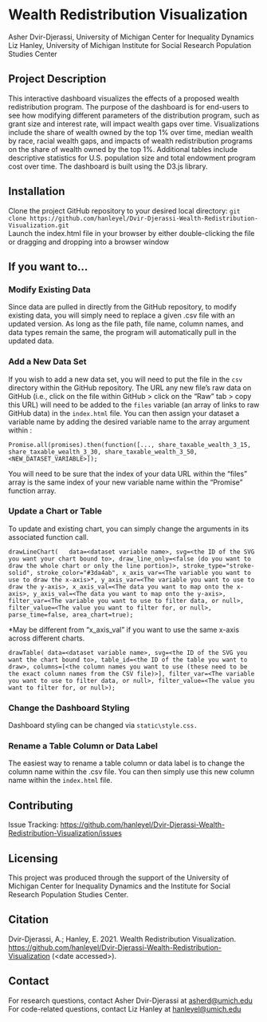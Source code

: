 # Wealth Redistribution Visualization
Asher Dvir-Djerassi, University of Michigan Center for Inequality Dynamics<br>
Liz Hanley, University of Michigan Institute for Social Research Population Studies Center

## Project Description
This interactive dashboard visualizes the effects of a proposed wealth redistribution program. The purpose of the dashboard is for end-users to see how modifying different parameters of the distribution program, such as grant size and interest rate, will impact wealth gaps over time. Visualizations include the share of wealth owned by the top 1% over time, median wealth by race, racial wealth gaps, and impacts of wealth redistribution programs on the share of wealth owned by the top 1%. Additional tables include descriptive statistics for U.S. population size and total endowment program cost over time. The dashboard is built using the D3.js library.

## Installation
Clone the project GitHub repository to your desired local directory: `git clone https://github.com/hanleyel/Dvir-Djerassi-Wealth-Redistribution-Visualization.git` <br>
Launch the index.html file in your browser by either double-clicking the file or dragging and dropping into a browser window

## If you want to…
### Modify Existing Data
Since data are pulled in directly from the GitHub repository, to modify existing data, you will simply need to replace a given .csv file with an updated version. As long as the file path, file name, column names, and data types remain the same, the program will automatically pull in the updated data.

### Add a New Data Set
If you wish to add a new data set, you will need to put the file in the `csv` directory within the GitHub repository. The URL any new file’s raw data on GitHub (i.e., click on the file within GitHub > click on the “Raw” tab > copy this URL) will need to be added to the `files` variable (an array of links to raw GitHub data) in the `index.html` file. You can then assign your dataset a variable name by adding the desired variable name to the array argument within :

`Promise.all(promises).then(function([..., share_taxable_wealth_3_15,
share_taxable_wealth_3_30, share_taxable_wealth_3_50, <NEW_DATASET_VARIABLE>]);`

You will need to be sure that the index of your data URL within the “files” array is the same index of your new variable name within the “Promise” function array.

### Update a Chart or  Table
To update and existing chart, you can simply change the arguments in its associated function call.

`drawLineChart(  
data=<dataset variable name>,
   svg=<the ID of the SVG you want your chart bound to>,
   draw_line_only=<false (do you want to draw the whole chart or only the line portion)>,
   stroke_type="stroke-solid",
   stroke_color="#3da4ab",
   x_axis_var=<The variable you want to use to draw the x-axis>*,
   y_axis_var=<The variable you want to use to draw the y-axis>,
   x_axis_val=<The data you want to map onto the x-axis>,
   y_axis_val=<The data you want to map onto the y-axis>,
   filter_var=<The variable you want to use to filter data, or null>,
   filter_value=<The value you want to filter for, or null>,
   parse_time=false,
   area_chart=true);`

*May be different from “x_axis_val” if you want to use the same x-axis across different charts.

`drawTable(
   data=<dataset variable name>,
   svg=<the ID of the SVG you want the chart bound to>,
   table_id=<the ID of the table you want to draw>,
   columns=[<the column names you want to use (these need to be the exact column names from the CSV file)>],
   filter_var=<The variable you want to use to filter data, or null>,
   filter_value=<The value you want to filter for, or null>);`


### Change the Dashboard Styling
Dashboard styling can be changed via `static\style.css.`

### Rename a Table Column or Data Label
The easiest way to rename a table column or data label is to change the column name within the .csv file. You can then simply use this new column name within the `index.html` file.

## Contributing
Issue Tracking: https://github.com/hanleyel/Dvir-Djerassi-Wealth-Redistribution-Visualization/issues

## Licensing
This project was produced through the support of the University of Michigan Center for Inequality Dynamics and the Institute for Social Research Population Studies Center.

## Citation
Dvir-Djerassi, A.; Hanley, E. 2021. Wealth Redistribution Visualization. https://github.com/hanleyel/Dvir-Djerassi-Wealth-Redistribution-Visualization (\<date accessed\>).

## Contact
For research questions, contact Asher Dvir-Djerassi at asherd@umich.edu<br>
For code-related questions, contact Liz Hanley at hanleyel@umich.edu 

